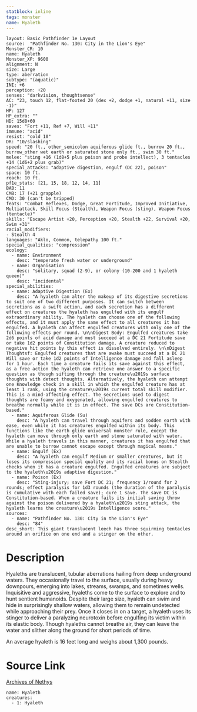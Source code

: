 ```yaml
---
statblock: inline
tags: monster
name: Hyaleth
---
```

```statblock
layout: Basic Pathfinder 1e Layout
source:  "Pathfinder No. 130: City in the Lion's Eye"
Monster_CR: 10
name: Hyaleth
Monster_XP: 9600
alignment: N
size: Large
type: aberration
subtype: "(aquatic)"
INI: +6
perception: +20
senses: "darkvision, thoughtsense"
AC: "23, touch 12, flat-footed 20 (dex +2, dodge +1, natural +11, size -1)"
HP: 127
HP_extra: ""
HD: 15d8+60
saves: "Fort +11, Ref +7, Will +11"
immune: "acid"
resist: "cold 10"
DR: "10/slashing"
speed: "20 ft., other_semicolon aquiferous glide ft., burrow 20 ft., burrow_other wet earth or saturated stone only ft., swim 30 ft."
melee: "sting +16 (1d8+5 plus poison and probe intellect), 3 tentacles +14 (1d6+2 plus grab)"
special_attacks: "adaptive digestion, engulf (DC 22), poison"
space: 10 ft.
reach: 10 ft.
pf1e_stats: [21, 15, 18, 12, 14, 11]
BAB: 11
CMB: 17 (+21 grapple)
CMD: 30 (can't be tripped)
feats: "Combat Reflexes, Dodge, Great Fortitude, Improved Initiative, Multiattack, Skill Focus (Stealth), Weapon Focus (sting), Weapon Focus (tentacle)"
skills: "Escape Artist +20, Perception +20, Stealth +22, Survival +20, Swim +31"
racial_modifiers:
- Stealth 4
languages: "Aklo, Common, telepathy 100 ft."
special_qualities: "compression"
ecology:
  - name: Environment
    desc: "temperate fresh water or underground"
  - name: Organisation
    desc: "solitary, squad (2-9), or colony (10-200 and 1 hyaleth queen)"
    desc: "incidental"
special_abilities:
  - name: Adaptive Digestion (Ex)
    desc: "A hyaleth can alter the makeup of its digestive secretions to suit one of two different purposes. It can switch between secretions as a swift action, and each secretion has a different effect on creatures the hyaleth has engulfed with its engulf extraordinary ability. The hyaleth can choose one of the following effects, and it must apply the same effect to all creatures it has engulfed. A hyaleth can affect engulfed creatures with only one of the following effects per round. \n\nDigest Body: Engulfed creatures take 2d6 points of acid damage and must succeed at a DC 21 Fortitude save or take 1d2 points of Constitution damage. A creature reduced to negative hit points by this effect is dissolved entirely. \n\nDigest Thoughtsf: Engulfed creatures that are awake must succeed at a DC 21 Will save or take 1d2 points of Intelligence damage and fall asleep for 1 hour. Each time a creature fails its save against this effect, as a free action the hyaleth can retrieve one answer to a specific question as though sifting through the creature\u2019s surface thoughts with detect thoughts. Alternatively, the hyaleth can attempt one Knowledge check in a skill in which the engulfed creature has at least 1 rank, using the creature\u2019s current total skill modifier. This is a mind-affecting effect. The secretions used to digest thoughts are foamy and oxygenated, allowing engulfed creatures to breathe normally while it is in effect. The save DCs are Constitution-based."
  - name: Aquiferous Glide (Su)
    desc: "A hyaleth can travel through aquifers and sodden earth with ease, even while it has creatures engulfed within its body. This functions like the earth glide universal monster rule, except the hyaleth can move through only earth and stone saturated with water. While a hyaleth travels in this manner, creatures it has engulfed that are unable to burrow cannot escape except through magical means."
  - name: Engulf (Ex)
    desc: "A hyaleth can engulf Medium or smaller creatures, but it loses its compression special quality and its racial bonus on Stealth checks when it has a creature engulfed. Engulfed creatures are subject to the hyaleth\u2019s adaptive digestion."
  - name: Poison (Ex)
    desc: "Sting-injury; save Fort DC 21; frequency 1/round for 2 rounds; effect paralysis for 1d3 rounds (the duration of the paralysis is cumulative with each failed save); cure 1 save. The save DC is Constitution-based. When a creature fails its initial saving throw against the poison delivered by a hyaleth\u2019s sting attack, the hyaleth learns the creature\u2019s Intelligence score."
sources:
  - name: "Pathfinder No. 130: City in the Lion's Eye"
    desc: "84"
desc_short: This giant translucent leech has three squirming tentacles around an orifice on one end and a stinger on the other.
```
# Description
Hyaleths are translucent, tubular aberrations hailing from deep underground waters. They occasionally travel to the surface, usually during heavy downpours, emerging into lakes, streams, swamps, and sometimes wells. Inquisitive and aggressive, hyaleths come to the surface to explore and to hunt sentient humanoids. Despite their large size, hyaleth can swim and hide in surprisingly shallow waters, allowing them to remain undetected while approaching their prey. Once it closes in on a target, a hyaleth uses its stinger to deliver a paralyzing neurotoxin before engulfing its victim within its elastic body. Though hyaleths cannot breathe air, they can leave the water and slither along the ground for short periods of time.

 An average hyaleth is 16 feet long and weighs about 1,300 pounds.
# Source Link
[Archives of Nethys](https://aonprd.com/MonsterDisplay.aspx?ItemName=Hyaleth)
```encounter-table
name: Hyaleth
creatures:
  - 1: Hyaleth
```
